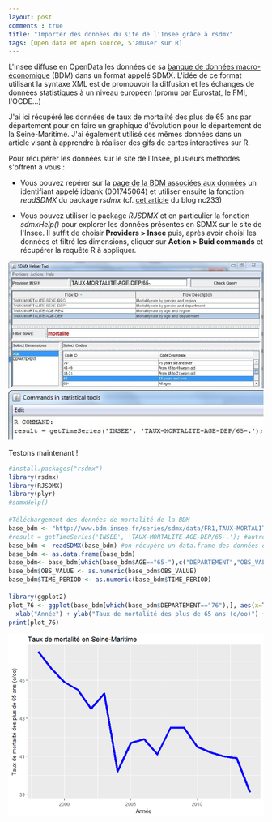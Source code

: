 ```yaml
---
layout: post
comments : true
title: "Importer des données du site de l'Insee grâce à rsdmx"
tags: [Open data et open source, S'amuser sur R]
---
```

 
L'Insee diffuse en OpenData les données de sa [banque de données macro-économique](http://www.bdm.insee.fr/bdm2/index) (BDM)  dans un format appelé SDMX. L'idée de ce format utilisant la syntaxe XML est de promouvoir la diffusion et les échanges de données statistiques à un niveau européen (promu par Eurostat, le FMI, l'OCDE...)

J'ai ici récupéré les données de taux de mortalité des plus de 65 ans par département pour en faire un graphique d'évolution pour le département de la Seine-Maritime. J'ai également utilisé ces mêmes données dans un article visant à apprendre à réaliser des gifs de cartes interactives sur R. 

<!--break-->

Pour récupérer les données sur le site de l'Insee, plusieurs méthodes s'offrent à vous : 

- Vous pouvez repérer sur la [page de la BDM associées aux données](http://www.bdm.insee.fr/bdm2/affichageSeries?idbank=001745064&codeGroupe=1702) un identifiant appelé idbank (001745064) et utiliser ensuite la fonction *readSDMX* du package *rsdmx* (cf. [cet article](http://nc233.com/2016/12/19-donnees-du-chomage-avec-r-et-sdmx-ml/) du blog nc233)

- Vous pouvez utiliser le package *RJSDMX* et en particulier la fonction *sdmxHelp()* pour explorer les données présentes en SDMX sur le site de l'Insee. Il suffit de choisir **Providers > Insee**  puis, après avoir choisi les données et filtré les dimensions, cliquer sur **Action > Buid commands** et récupérer la requête R à appliquer.

![](figure/sdmx_fig1.jpg)<!-- -->
![](figure/sdmx_fig2.jpg)<!-- -->

Testons maintenant ! 

```r
#install.packages("rsdmx")
library(rsdmx)
library(RJSDMX)
library(plyr)
#sdmxHelp()

#Téléchargement des données de mortalité de la BDM
base_bdm <- "http://www.bdm.insee.fr/series/sdmx/data/FR1,TAUX-MORTALITE-AGE-DEP,1.0/65-."
#result = getTimeSeries('INSEE', 'TAUX-MORTALITE-AGE-DEP/65-.'); #autre possibilité du package RJSDMX
base_bdm <- readSDMX(base_bdm) #on récupère un data.frame des données de la BDM
base_bdm <- as.data.frame(base_bdm)
base_bdm<- base_bdm[which(base_bdm$AGE=="65-"),c("DEPARTEMENT","OBS_VALUE","TIME_PERIOD")]
base_bdm$OBS_VALUE <- as.numeric(base_bdm$OBS_VALUE)
base_bdm$TIME_PERIOD <- as.numeric(base_bdm$TIME_PERIOD)

library(ggplot2)
plot_76 <- ggplot(base_bdm[which(base_bdm$DEPARTEMENT=="76"),], aes(x=TIME_PERIOD, y=OBS_VALUE)) + geom_line(colour="blue",size=2)+
  xlab("Année") + ylab("Taux de mortalité des plus de 65 ans (o/oo)") + labs(title="Taux de mortalité en Seine-Maritime")
print(plot_76)
```

![](figure/sdmx_fig3.png)<!-- -->
